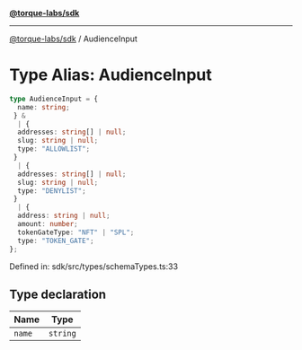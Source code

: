 [**@torque-labs/sdk**](../README.md)

***

[@torque-labs/sdk](../README.md) / AudienceInput

# Type Alias: AudienceInput

```ts
type AudienceInput = {
  name: string;
 } & 
  | {
  addresses: string[] | null;
  slug: string | null;
  type: "ALLOWLIST";
 }
  | {
  addresses: string[] | null;
  slug: string | null;
  type: "DENYLIST";
 }
  | {
  address: string | null;
  amount: number;
  tokenGateType: "NFT" | "SPL";
  type: "TOKEN_GATE";
};
```

Defined in: sdk/src/types/schemaTypes.ts:33

## Type declaration

| Name | Type |
| ------ | ------ |
| `name` | `string` |
